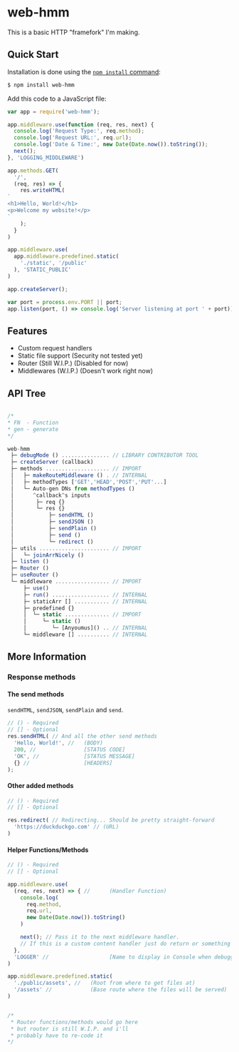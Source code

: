 # web-hmm
This is a basic HTTP "framefork" I'm making.
## Quick Start
Installation is done using the
[`npm install` command](https://docs.npmjs.com/getting-started/installing-npm-packages-locally):
```bash
$ npm install web-hmm
```
Add this code to a JavaScript file:
```js
var app = require('web-hmm');

app.middleware.use(function (req, res, next) {
  console.log('Request Type:', req.method);
  console.log('Request URL:', req.url);
  console.log('Date & Time:', new Date(Date.now()).toString());
  next();
}, 'LOGGING_MIDDLEWARE')

app.methods.GET(
  '/',
  (req, res) => {
    res.writeHTML(
`
<h1>Hello, World!</h1>
<p>Welcome my website!</p>
`
    );
  }
)

app.middleware.use(
  app.middleware.predefined.static(
    './static', '/public'
  ), 'STATIC_PUBLIC'
)

app.createServer();

var port = process.env.PORT || port;
app.listen(port, () => console.log('Server listening at port ' + port));
```

## Features
 * Custom request handlers
 * Static file support (Security not tested yet)
 * Router (Still W.I.P.) (Disabled for now)
 * Middlewares (W.I.P.) (Doesn't work right now)

## API Tree

```js

/*
* FN  - Function
* gen - generate
*/

web-hmm
 ├─ debugMode () ............... // LIBRARY CONTRIBUTOR TOOL
 ├─ createServer (callback)
 ├─ methods .................... // IMPORT
 │   ├─ makeRouteMiddleware () . // INTERNAL
 │   ├─ methodTypes ['GET','HEAD','POST','PUT'...]
 │   └─ Auto-gen DNs from methodTypes ()
 │      ^callback^s inputs
 │       ├─ req {}
 │       └─ res {}
 │           ├─ sendHTML ()
 │           ├─ sendJSON ()
 │           ├─ sendPlain ()
 │           ├─ send ()
 │           └─ redirect ()
 ├─ utils ...................... // IMPORT
 │   └─ joinArrNicely ()
 ├─ listen ()
 ├─ Router ()
 ├─ useRouter ()
 └─ middleware ................. // IMPORT
     ├─ use()
     ├─ run() .................. // INTERNAL
     ├─ staticArr [] ........... // INTERNAL
     ├─ predefined {}
     │  └─ static .............. // IMPORT
     │     └─ static ()
     │        └─ [Anyoumus]() .. // INTERNAL
     └─ middleware [] .......... // INTERNAL
```

## More Information
### Response methods
#### The send methods
`sendHTML`, `sendJSON`, `sendPlain` and `send`.
```js
// () - Required
// [] - Optional
res.sendHTML( // And all the other send methods
  'Hello, World!', //   (BODY)
  200, //               [STATUS CODE]
  'OK', //              [STATUS MESSAGE]
  {} //                 [HEADERS]
);
```
#### Other added methods
```js
// () - Required
// [] - Optional

res.redirect( // Redirecting... Should be pretty straight-forward
  'https://duckduckgo.com' // (URL)
)

```

#### Helper Functions/Methods

```js
// () - Required
// [] - Optional

app.middleware.use(
  (req, res, next) => { //      (Handler Function)
    console.log(
      req.method,
      req.url,
      new Date(Date.now()).toString()
    )

    next(); // Pass it to the next middleware handler.
    // If this is a custom content handler just do return or something
  },
  'LOGGER' //                   [Name to display in Console when debugging]
)

app.middleware.predefined.static(
  './public/assets', //   (Root from where to get files at)
  '/assets' //            (Base route where the files will be served)
)


/*
 * Router functions/methods would go here
 * but router is still W.I.P. and i'll
 * probably have to re-code it
*/

```